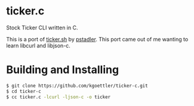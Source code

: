 # ticker.c

Stock Ticker CLI written in C.

This is a port of [ticker.sh](https://github.com/pstadler/ticker.sh) 
by [pstadler](https://github.com/pstadler). This port came out of me
wanting to learn libcurl and libjson-c.

# Building and Installing

```bash
$ git clone https://github.com/kgoettler/ticker-c.git
$ cd ticker-c
$ cc ticker.c -lcurl -ljson-c -o ticker
```
